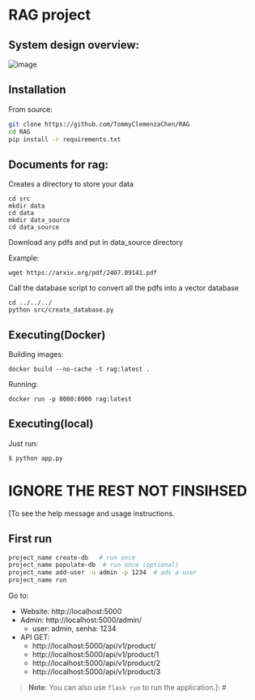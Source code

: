 # RAG project

## System design overview:
![image](https://github.com/user-attachments/assets/f4fc4426-e549-4da7-a788-d9ecddfa241f)


## Installation

From source:

```bash
git clone https://github.com/TommyClemenzaChen/RAG
cd RAG
pip install -r requirements.txt
```

## Documents for rag:

Creates a directory to store your data
```
cd src
mkdir data
cd data
mkdir data_source
cd data_source
```

Download any pdfs and put in data_source directory

Example:
```
wget https://arxiv.org/pdf/2407.09141.pdf
```

Call the database script to convert all the pdfs into a vector database

```
cd ../../../
python src/create_database.py
```
## Executing(Docker)

Building images:
```
docker build --no-cache -t rag:latest .
```

Running: 
```
docker run -p 8000:8000 rag:latest   
```

## Executing(local)



Just run:

```bash
$ python app.py
```

# IGNORE THE REST NOT FINSIHSED


[To see the help message and usage instructions.

## First run

```bash
project_name create-db   # run once
project_name populate-db  # run once (optional)
project_name add-user -u admin -p 1234  # ads a user
project_name run
```

Go to:

- Website: http://localhost:5000
- Admin: http://localhost:5000/admin/
  - user: admin, senha: 1234
- API GET:
  - http://localhost:5000/api/v1/product/
  - http://localhost:5000/api/v1/product/1
  - http://localhost:5000/api/v1/product/2
  - http://localhost:5000/api/v1/product/3


> **Note**: You can also use `flask run` to run the application.]: #

